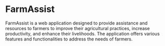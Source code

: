 # FarmAssist
FarmAssist is a web application designed to provide assistance and resources to farmers to improve their agricultural practices, increase productivity, and enhance their livelihoods. The application offers various features and functionalities to address the needs of farmers.

